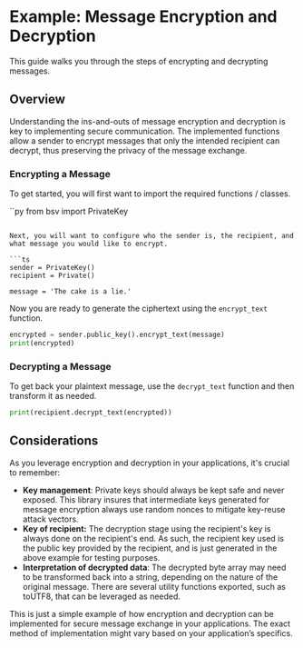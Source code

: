 # Example: Message Encryption and Decryption

This guide walks you through the steps of encrypting and decrypting messages.

## Overview

Understanding the ins-and-outs of message encryption and decryption is key to implementing secure communication. The implemented functions allow a sender to encrypt messages that only the intended recipient can decrypt, thus preserving the privacy of the message exchange.

### Encrypting a Message

To get started, you will first want to import the required functions / classes.

``py
from bsv import PrivateKey
```

Next, you will want to configure who the sender is, the recipient, and what message you would like to encrypt.

```ts
sender = PrivateKey()
recipient = Private()

message = 'The cake is a lie.'
```

Now you are ready to generate the ciphertext using the `encrypt_text` function.

```py
encrypted = sender.public_key().encrypt_text(message)
print(encrypted)
```

### Decrypting a Message

To get back your plaintext message, use the `decrypt_text` function and then transform it as needed.

```py
print(recipient.decrypt_text(encrypted))
```

## Considerations

As you leverage encryption and decryption in your applications, it's crucial to remember:

* **Key management**: Private keys should always be kept safe and never exposed. This library insures that intermediate keys generated for message encryption always use random nonces to mitigate key-reuse attack vectors.
* **Key of recipient:** The decryption stage using the recipient's key is always done on the recipient's end. As such, the recipient key used is the public key provided by the recipient, and is just generated in the above example for testing purposes.
* **Interpretation of decrypted data**: The decrypted byte array may need to be transformed back into a string, depending on the nature of the original message. There are several utility functions exported, such as toUTF8, that can be leveraged as needed.

This is just a simple example of how encryption and decryption can be implemented for secure message exchange in your applications. The exact method of implementation might vary based on your application’s specifics.
